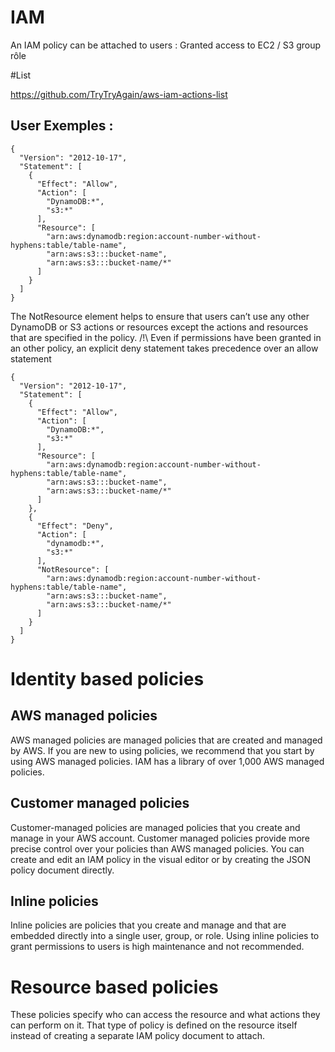 # IAM

An IAM policy can be attached to 
users : Granted access to EC2 / S3
group
rôle

#List

https://github.com/TryTryAgain/aws-iam-actions-list

## User Exemples : 

```
{
  "Version": "2012-10-17",
  "Statement": [
    {
      "Effect": "Allow",
      "Action": [
        "DynamoDB:*",
        "s3:*"
      ],
      "Resource": [
        "arn:aws:dynamodb:region:account-number-without-hyphens:table/table-name",
        "arn:aws:s3:::bucket-name",
        "arn:aws:s3:::bucket-name/*"
      ]
    }
  ]
}

```
The NotResource element helps to ensure that users can’t use any other DynamoDB or S3 actions or resources except the actions and resources that are specified in the policy.
/!\ Even if permissions have been granted in an other policy, an explicit deny statement takes precedence over an allow statement
```
{
  "Version": "2012-10-17",
  "Statement": [
    {
      "Effect": "Allow",
      "Action": [
        "DynamoDB:*",
        "s3:*"
      ],
      "Resource": [
        "arn:aws:dynamodb:region:account-number-without-hyphens:table/table-name",
        "arn:aws:s3:::bucket-name",
        "arn:aws:s3:::bucket-name/*"
      ]
    },
    {
      "Effect": "Deny",
      "Action": [
        "dynamodb:*",
        "s3:*"
      ],
      "NotResource": [
        "arn:aws:dynamodb:region:account-number-without-hyphens:table/table-name",
        "arn:aws:s3:::bucket-name",
        "arn:aws:s3:::bucket-name/*"
      ]
    }
  ]
}

```
# Identity based policies
## AWS managed policies
AWS managed policies are managed policies that are created and managed by AWS. If you are new to using policies, we recommend that you start by using AWS managed policies. IAM has a library of over 1,000 AWS managed policies.

## Customer managed policies
Customer-managed policies are managed policies that you create and manage in your AWS account. Customer managed policies provide more precise control over your policies than AWS managed policies. You can create and edit an IAM policy in the visual editor or by creating the JSON policy document directly.

## Inline policies
Inline policies are policies that you create and manage and that are embedded directly into a single user, group, or role. Using inline policies to grant permissions to users is high maintenance and not recommended.

# Resource based policies 
These policies specify who can access the resource and what actions they can perform on it.
That type of policy is defined on the resource itself instead of creating a separate IAM policy document to attach.

